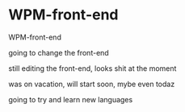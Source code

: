 # WPM-front-end
WPM-front-end

going to change the front-end

still editing the front-end, looks shit at the moment


was on vacation, will start soon, mybe even todaz

going to try and learn new languages

